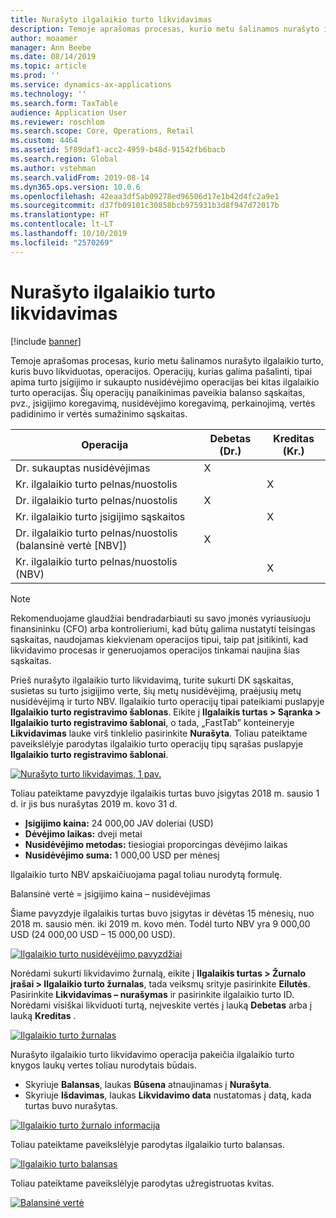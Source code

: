 ```yaml
---
title: Nurašyto ilgalaikio turto likvidavimas
description: Temoje aprašomas procesas, kurio metu šalinamos nurašyto ilgalaikio turto, kuris buvo likviduotas, operacijos.
author: moaamer
manager: Ann Beebe
ms.date: 08/14/2019
ms.topic: article
ms.prod: ''
ms.service: dynamics-ax-applications
ms.technology: ''
ms.search.form: TaxTable
audience: Application User
ms.reviewer: roschlom
ms.search.scope: Core, Operations, Retail
ms.custom: 4464
ms.assetid: 5f89daf1-acc2-4959-b48d-91542fb6bacb
ms.search.region: Global
ms.author: vstehman
ms.search.validFrom: 2019-08-14
ms.dyn365.ops.version: 10.0.6
ms.openlocfilehash: 42eaa3df5ab09278ed96506d17e1b42d4fc2a9e1
ms.sourcegitcommit: d37fb09101c30858bcb975931b3d8f947d72017b
ms.translationtype: HT
ms.contentlocale: lt-LT
ms.lasthandoff: 10/10/2019
ms.locfileid: "2570269"
---
```

# <a name="dispose-of-a-fixed-asset-as-scrap"></a>Nurašyto ilgalaikio turto likvidavimas

[!include [banner](../includes/banner.md)]

Temoje aprašomas procesas, kurio metu šalinamos nurašyto ilgalaikio turto, kuris buvo likviduotas, operacijos. Operacijų, kurias galima pašalinti, tipai apima turto įsigijimo ir sukaupto nusidėvėjimo operacijas bei kitas ilgalaikio turto operacijas. Šių operacijų panaikinimas paveikia balanso sąskaitas, pvz., įsigijimo koregavimą, nusidėvėjimo koregavimą, perkainojimą, vertės padidinimo ir vertės sumažinimo sąskaitas.

| Operacija                                         | Debetas (Dr.) | Kreditas (Kr.) |
|-----------------------------------------------------|-------------|--------------|
| Dr. sukauptas nusidėvėjimas                        | X           |              |
| Kr. ilgalaikio turto pelnas/nuostolis                          |             | X            |
| Dr. ilgalaikio turto pelnas/nuostolis                          | X           |              |
| Kr. ilgalaikio turto įsigijimo sąskaitos                 |             | X            |
| Dr. ilgalaikio turto pelnas/nuostolis (balansinė vertė \[NBV\]) | X           |              |
| Kr. ilgalaikio turto pelnas/nuostolis (NBV)                    |             | X            |

> [!NOTE]
> Rekomenduojame glaudžiai bendradarbiauti su savo įmonės vyriausiuoju finansininku (CFO) arba kontrolieriumi, kad būtų galima nustatyti teisingas sąskaitas, naudojamas kiekvienam operacijos tipui, taip pat įsitikinti, kad likvidavimo procesas ir generuojamos operacijos tinkamai naujina šias sąskaitas.

Prieš nurašyto ilgalaikio turto likvidavimą, turite sukurti DK sąskaitas, susietas su turto įsigijimo verte, šių metų nusidėvėjimą, praėjusių metų nusidėvėjimą ir turto NBV. Ilgalaikio turto operacijų tipai pateikiami puslapyje **Ilgalaikio turto registravimo šablonas**. Eikite į **Ilgalaikis turtas \> Sąranka \> Ilgalaikio turto registravimo šablonai**, o tada, „FastTab” konteineryje **Likvidavimas** lauke virš tinklelio pasirinkite **Nurašyta**. Toliau pateiktame paveikslėlyje parodytas ilgalaikio turto operacijų tipų sąrašas puslapyje **Ilgalaikio turto registravimo šablonai**.


[![Nurašyto turto likvidavimas, 1 pav.](./media/Fixed_asset_Disposal_scrap_scenario_1.png)](./media/Fixed_asset_Disposal_scrap_scenario_1.png)

Toliau pateiktame pavyzdyje ilgalaikis turtas buvo įsigytas 2018 m. sausio 1 d. ir jis bus nurašytas 2019 m. kovo 31 d.

- **Įsigijimo kaina:** 24 000,00 JAV doleriai (USD)
- **Dėvėjimo laikas:** dveji metai
- **Nusidėvėjimo metodas:** tiesiogiai proporcingas dėvėjimo laikas
- **Nusidėvėjimo suma:** 1 000,00 USD per mėnesį

Ilgalaikio turto NBV apskaičiuojama pagal toliau nurodytą formulę.

Balansinė vertė = įsigijimo kaina – nusidėvėjimas

Šiame pavyzdyje ilgalaikis turtas buvo įsigytas ir dėvėtas 15 mėnesių, nuo 2018 m. sausio mėn. iki 2019 m. kovo mėn. Todėl turto NBV yra 9 000,00 USD (24 000,00 USD – 15 000,00 USD).

[![Ilgalaikio turto nusidėvėjimo pavyzdžiai](./media/Fixed_asset_Disposal_scrap_scenario_2.png)](./media/Fixed_asset_Disposal_scrap_scenario_2.png)


Norėdami sukurti likvidavimo žurnalą, eikite į **Ilgalaikis turtas \> Žurnalo įrašai \> Ilgalaikio turto žurnalas**, tada veiksmų srityje pasirinkite **Eilutės**. Pasirinkite **Likvidavimas – nurašymas** ir pasirinkite ilgalaikio turto ID. Norėdami visiškai likviduoti turtą, neįveskite vertės į lauką **Debetas** arba į lauką **Kreditas** .

[![Ilgalaikio turto žurnalas](./media/Fixed_asset_Disposal_scrap_scenario_3.png)](./media/Fixed_asset_Disposal_scrap_scenario_3.png)

Nurašyto ilgalaikio turto likvidavimo operacija pakeičia ilgalaikio turto knygos laukų vertes toliau nurodytais būdais.

- Skyriuje **Balansas**, laukas **Būsena** atnaujinamas į **Nurašyta**.
- Skyriuje **Išdavimas**, laukas **Likvidavimo data** nustatomas į datą, kada turtas buvo nurašytas.

[![Ilgalaikio turto žurnalo informacija](./media/Fixed_asset_Disposal_scrap_scenario_4.png)](./media/Fixed_asset_Disposal_scrap_scenario_4.png)

Toliau pateiktame paveikslėlyje parodytas ilgalaikio turto balansas.

[![Ilgalaikio turto balansas](./media/Fixed_asset_Disposal_scrap_scenario_5.png)](./media/Fixed_asset_Disposal_scrap_scenario_5.png)

Toliau pateiktame paveikslėlyje parodytas užregistruotas kvitas.

[![Balansinė vertė](./media/Fixed_asset_Disposal_scrap_scenario_6.png)](./media/Fixed_asset_Disposal_scrap_scenario_6.png)
